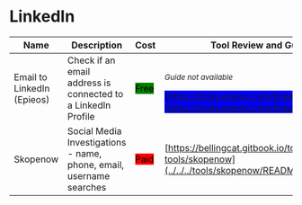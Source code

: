 # LinkedIn

| Name | Description | Cost | Tool Review and Guide |
| --- | --- | --- | --- |
| Email to LinkedIn (Epieos) | Check if an email address is connected to a LinkedIn Profile | <mark style="background-color:green;">Free</mark> | <p><sub><em>Guide not available</em></sub></p><mark style="background-color:blue;"> [https://tools.epieos.com/linkedin.php](https://tools.epieos.com/linkedin.php) </mark> |
| Skopenow | Social Media Investigations - name, phone, email, username searches | <mark style="background-color:red;">Paid</mark> | [https://bellingcat.gitbook.io/toolkit/more/all-tools/skopenow](../../../tools/skopenow/README.md) |
